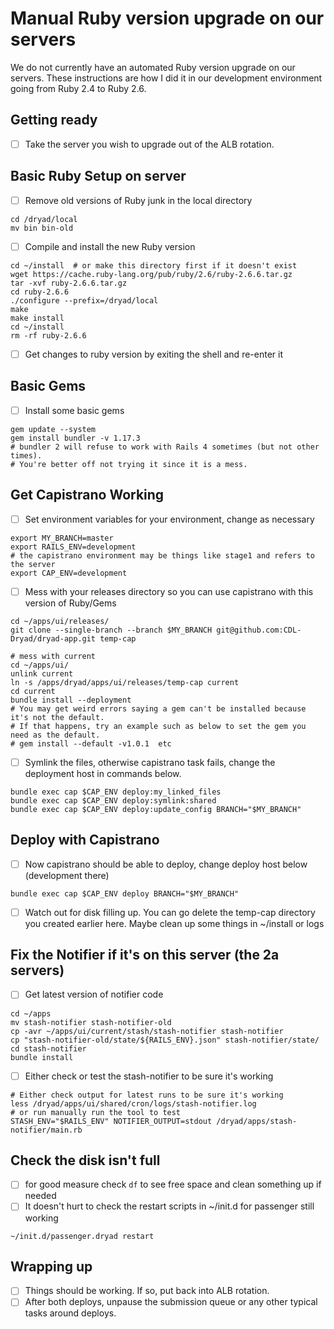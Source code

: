 # Manual Ruby version upgrade on our servers

We do not currently have an automated Ruby version upgrade on our servers.
These instructions are how I did it in our development environment going
from Ruby 2.4 to Ruby 2.6.

## Getting ready

- [ ] Take the server you wish to upgrade out of the ALB rotation.

## Basic Ruby Setup on server

- [ ] Remove old versions of Ruby junk in the local directory
```shell script
cd /dryad/local
mv bin bin-old
```

- [ ] Compile and install the new Ruby version
```shell script
cd ~/install  # or make this directory first if it doesn't exist
wget https://cache.ruby-lang.org/pub/ruby/2.6/ruby-2.6.6.tar.gz
tar -xvf ruby-2.6.6.tar.gz
cd ruby-2.6.6
./configure --prefix=/dryad/local
make
make install
cd ~/install
rm -rf ruby-2.6.6
```

- [ ] Get changes to ruby version by exiting the shell and re-enter it

## Basic Gems

- [ ] Install some basic gems
```shell script
gem update --system
gem install bundler -v 1.17.3
# bundler 2 will refuse to work with Rails 4 sometimes (but not other times).
# You're better off not trying it since it is a mess.
```

## Get Capistrano Working

- [ ] Set environment variables for your environment, change as necessary
```shell script
export MY_BRANCH=master
export RAILS_ENV=development
# the capistrano environment may be things like stage1 and refers to the server
export CAP_ENV=development
```

- [ ] Mess with your releases directory so you can use capistrano with this version of Ruby/Gems
```shell script
cd ~/apps/ui/releases/
git clone --single-branch --branch $MY_BRANCH git@github.com:CDL-Dryad/dryad-app.git temp-cap

# mess with current
cd ~/apps/ui/
unlink current
ln -s /apps/dryad/apps/ui/releases/temp-cap current
cd current
bundle install --deployment
# You may get weird errors saying a gem can't be installed because it's not the default.
# If that happens, try an example such as below to set the gem you need as the default.
# gem install --default -v1.0.1  etc
```

- [ ] Symlink the files, otherwise capistrano task fails, change the deployment host in commands below.
```shell script
bundle exec cap $CAP_ENV deploy:my_linked_files
bundle exec cap $CAP_ENV deploy:symlink:shared
bundle exec cap $CAP_ENV deploy:update_config BRANCH="$MY_BRANCH"
```

## Deploy with Capistrano

- [ ] Now capistrano should be able to deploy, change deploy host below (development there)
```shell script
bundle exec cap $CAP_ENV deploy BRANCH="$MY_BRANCH"
```

- [ ] Watch out for disk filling up.  You can go delete the temp-cap directory you created earlier here. Maybe clean
up some things in ~/install or logs

## Fix the Notifier if it's on this server (the 2a servers)

- [ ] Get latest version of notifier code
```shell script
cd ~/apps
mv stash-notifier stash-notifier-old
cp -avr ~/apps/ui/current/stash/stash-notifier stash-notifier
cp "stash-notifier-old/state/${RAILS_ENV}.json" stash-notifier/state/
cd stash-notifier
bundle install
```

- [ ] Either check or test the stash-notifier to be sure it's working
```shell script
# Either check output for latest runs to be sure it's working
less /dryad/apps/ui/shared/cron/logs/stash-notifier.log
# or run manually run the tool to test
STASH_ENV="$RAILS_ENV" NOTIFIER_OUTPUT=stdout /dryad/apps/stash-notifier/main.rb
```

## Check the disk isn't full
- [ ] for good measure check `df` to see free space and clean something up if needed
- [ ] It doesn't hurt to check the restart scripts in ~/init.d for passenger still working
```shell script
~/init.d/passenger.dryad restart
```

## Wrapping up
- [ ] Things should be working.  If so, put back into ALB rotation.
- [ ] After both deploys, unpause the submission queue or any other typical tasks around deploys.